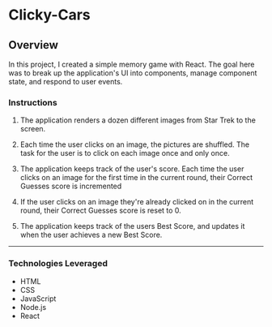 # Clicky-Cars


## Overview

In this project, I created a simple memory game with React. The goal here was to break up the application's UI into components, manage component state, and respond to user events.

### Instructions

1. The application renders a dozen different images from Star Trek to the screen. 

2. Each time the user clicks on an image, the pictures are shuffled. The task for the user is to click on each image once and only once. 

3. The application keeps track of the user's score. Each time the user clicks on an image for the first time in the current round, their Correct Guesses score is incremented

4. If the user clicks on an image they're already clicked on in the current round, their Correct Guesses score is reset to 0.

5. The application keeps track of the users Best Score, and updates it when the user achieves a new Best Score.

- - -

### Technologies Leveraged

* HTML
* CSS
* JavaScript
* Node.js
* React
